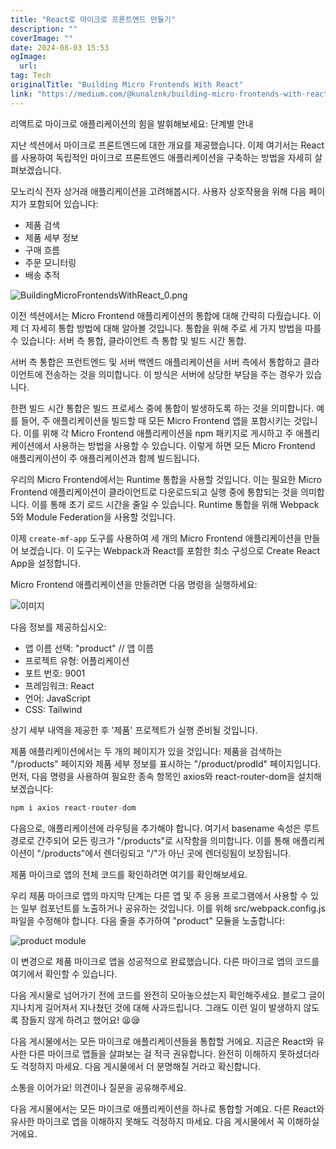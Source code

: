 ```yaml
---
title: "React로 마이크로 프론트엔드 만들기"
description: ""
coverImage: ""
date: 2024-08-03 15:53
ogImage: 
  url: 
tag: Tech
originalTitle: "Building Micro Frontends With React"
link: "https://medium.com/@kunalznk/building-micro-frontends-with-react-7f5a21a99825"
---
```




리액트로 마이크로 애플리케이션의 힘을 발휘해보세요: 단계별 안내

지난 섹션에서 마이크로 프론트엔드에 대한 개요를 제공했습니다. 이제 여기서는 React를 사용하여 독립적인 마이크로 프론트엔드 애플리케이션을 구축하는 방법을 자세히 살펴보겠습니다.

모노리식 전자 상거래 애플리케이션을 고려해봅시다. 사용자 상호작용을 위해 다음 페이지가 포함되어 있습니다:

- 제품 검색
- 제품 세부 정보
- 구매 흐름
- 주문 모니터링
- 배송 추적

![BuildingMicroFrontendsWithReact_0.png](/assets/img/BuildingMicroFrontendsWithReact_0.png)

<div class="content-ad"></div>

이전 섹션에서는 Micro Frontend 애플리케이션의 통합에 대해 간략히 다뤘습니다. 이제 더 자세히 통합 방법에 대해 알아볼 것입니다. 통합을 위해 주로 세 가지 방법을 따를 수 있습니다: 서버 측 통합, 클라이언트 측 통합 및 빌드 시간 통합.

서버 측 통합은 프런트엔드 및 서버 백엔드 애플리케이션을 서버 측에서 통합하고 클라이언트에 전송하는 것을 의미합니다. 이 방식은 서버에 상당한 부담을 주는 경우가 있습니다.

한편 빌드 시간 통합은 빌드 프로세스 중에 통합이 발생하도록 하는 것을 의미합니다. 예를 들어, 주 애플리케이션을 빌드할 때 모든 Micro Frontend 앱을 포함시키는 것입니다. 이를 위해 각 Micro Frontend 애플리케이션을 npm 패키지로 게시하고 주 애플리케이션에서 사용하는 방법을 사용할 수 있습니다. 이렇게 하면 모든 Micro Frontend 애플리케이션이 주 애플리케이션과 함께 빌드됩니다.

우리의 Micro Frontend에서는 Runtime 통합을 사용할 것입니다. 이는 필요한 Micro Frontend 애플리케이션이 클라이언트로 다운로드되고 실행 중에 통합되는 것을 의미합니다. 이를 통해 초기 로드 시간을 줄일 수 있습니다. Runtime 통합을 위해 Webpack 5와 Module Federation을 사용할 것입니다.

<div class="content-ad"></div>

이제 `create-mf-app` 도구를 사용하여 세 개의 Micro Frontend 애플리케이션을 만들어 보겠습니다. 이 도구는 Webpack과 React를 포함한 최소 구성으로 Create React App을 설정합니다.

Micro Frontend 애플리케이션을 만들려면 다음 명령을 실행하세요:

![이미지](/assets/img/BuildingMicroFrontendsWithReact_1.png)

다음 정보를 제공하십시오:

- 앱 이름 선택: "product" // 앱 이름
- 프로젝트 유형: 어플리케이션
- 포트 번호: 9001
- 프레임워크: React
- 언어: JavaScript
- CSS: Tailwind

<div class="content-ad"></div>

상기 세부 내역을 제공한 후 '제품' 프로젝트가 실행 준비될 것입니다.

제품 애플리케이션에서는 두 개의 페이지가 있을 것입니다: 제품을 검색하는 "/products" 페이지와 제품 세부 정보를 표시하는 "/product/prodId" 페이지입니다. 먼저, 다음 명령을 사용하여 필요한 종속 항목인 axios와 react-router-dom을 설치해 보겠습니다:

```js
npm i axios react-router-dom
```

다음으로, 애플리케이션에 라우팅을 추가해야 합니다. 여기서 basename 속성은 루트 경로로 간주되어 모든 링크가 "/products"로 시작함을 의미합니다. 이를 통해 애플리케이션이 "/products"에서 렌더링되고 "/"가 아닌 곳에 렌더링됨이 보장됩니다.

<div class="content-ad"></div>

제품 마이크로 앱의 전체 코드를 확인하려면 여기를 확인해보세요.

우리 제품 마이크로 앱의 마지막 단계는 다른 앱 및 주 응용 프로그램에서 사용할 수 있는 일부 컴포넌트를 노출하거나 공유하는 것입니다. 이를 위해 src/webpack.config.js 파일을 수정해야 합니다. 다음 줄을 추가하여 "product" 모듈을 노출합니다:

![product module](/assets/img/BuildingMicroFrontendsWithReact_2.png)

이 변경으로 제품 마이크로 앱을 성공적으로 완료했습니다. 다른 마이크로 앱의 코드를 여기에서 확인할 수 있습니다.

<div class="content-ad"></div>

다음 게시물로 넘어가기 전에 코드를 완전히 모아놓으셨는지 확인해주세요. 블로그 글이 지나치게 길어져서 지나쳤던 것에 대해 사과드립니다. 그래도 이런 일이 발생하지 않도록 잠들지 않게 하려고 했어요! 😫😪

다음 게시물에서는 모든 마이크로 애플리케이션들을 통합할 거에요. 지금은 React와 유사한 다른 마이크로 앱들을 살펴보는 걸 적극 권유합니다. 완전히 이해하지 못하셨더라도 걱정하지 마세요. 다음 게시물에서 더 분명해질 거라고 확신합니다.

소통을 이어가요! 의견이나 질문을 공유해주세요.

다음 게시물에서는 모든 마이크로 애플리케이션을 하나로 통합할 거예요. 다른 React와 유사한 마이크로 앱을 이해하지 못해도 걱정하지 마세요. 다음 게시물에서 꼭 이해하실 거에요.
